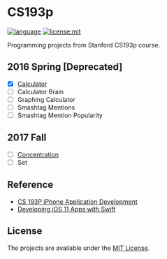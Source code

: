 # CS193p
[![language](https://img.shields.io/badge/language-swift-orange.svg)](https://github.com/rudeigerc/CS193p)
[![license:mit](https://img.shields.io/badge/license-mit-blue.svg)](https://opensource.org/licenses/MIT)

Programming projects from Stanford CS193p course.

## 2016 Spring [Deprecated]
- [x] [Calculator]
- [ ] Calculator Brain
- [ ] Graphing Calculator
- [ ] Smashtag Mentions
- [ ] Smashtag Mention Popularity

## 2017 Fall
- [ ] [Concentration]
- [ ] Set

## Reference
- [CS 193P iPhone Application Development](https://web.stanford.edu/class/cs193p/cgi-bin/drupal/)
- [Developing iOS 11 Apps with Swift](https://itunes.apple.com/cn/course/developing-ios-11-apps-with-swift/id1309275316)

## License
The projects are available under the [MIT License](LICENSE).

[Calculator]: Calculator
[Concentration]: Concentration
